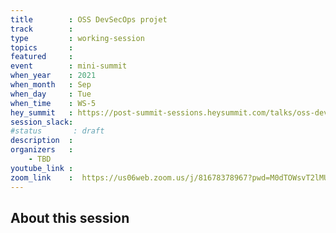 ```yaml
---
title        : OSS DevSecOps projet
track        :
type         : working-session
topics       :
featured     :
event        : mini-summit
when_year    : 2021
when_month   : Sep
when_day     : Tue
when_time    : WS-5
hey_summit   : https://post-summit-sessions.heysummit.com/talks/oss-devsecops-project/
session_slack:
#status       : draft
description  :
organizers   :
    - TBD
youtube_link :
zoom_link    :  https://us06web.zoom.us/j/81678378967?pwd=M0dTOWsvT2lMUlV6dDgrU2NoT3JIZz09
---
```


## About this session
